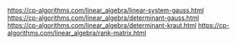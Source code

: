 https://cp-algorithms.com/linear_algebra/linear-system-gauss.html
https://cp-algorithms.com/linear_algebra/determinant-gauss.html
https://cp-algorithms.com/linear_algebra/determinant-kraut.html
https://cp-algorithms.com/linear_algebra/rank-matrix.html
